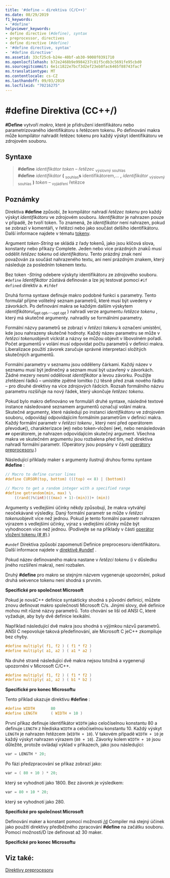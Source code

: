 ```yaml
---
title: '#define – direktiva (C/C++)'
ms.date: 08/29/2019
f1_keywords:
- '#define'
helpviewer_keywords:
- define directive (#define), syntax
- preprocessor, directives
- define directive (#define)
- '#define directive, syntax'
- '#define directive'
ms.assetid: 33cf25c6-b24e-40bf-ab30-9008f0391710
ms.openlocfilehash: b72e2468b9e9984237c81f5cdb3c5691fe95cbd0
ms.sourcegitcommit: 6e1c1822e7bcf3d2ef23eb8fac6465f88743facf
ms.translationtype: MT
ms.contentlocale: cs-CZ
ms.lasthandoff: 09/03/2019
ms.locfileid: "70216275"
---
```

# <a name="define-directive-cc"></a>#define Direktiva (CC++/)

**#Define** vytvoří *makro*, které je přidružení identifikátoru nebo parametrizovaného identifikátoru s řetězcem tokenu. Po definování makra může kompilátor nahradit řetězec tokenu pro každý výskyt identifikátoru ve zdrojovém souboru.

## <a name="syntax"></a>Syntaxe

> **#define** *identifikátor* *token – řetězec* <sub>výslovný souhlas</sub>\
> **#define** *identifikátor* **(** <sub>souhlas</sub>**s** identifikátorem,... **,** *identifikátor* <sub>výslovný souhlas</sub> **)** *token –* <sub>vyjádření</sub> řetězce

## <a name="remarks"></a>Poznámky

Direktiva **#define** způsobí, že kompilátor nahradí *řetězec tokenu* pro každý výskyt *identifikátoru* ve zdrojovém souboru. *Identifikátor* je nahrazen pouze v případě, že tvoří token. To znamená, že *identifikátor* není nahrazen, pokud se zobrazí v komentáři, v řetězci nebo jako součást delšího identifikátoru. Další informace najdete v tématu [tokeny](../cpp/tokens-cpp.md).

Argument *token-String* se skládá z řady tokenů, jako jsou klíčová slova, konstanty nebo příkazy Complete. Jeden nebo více prázdných znaků musí oddělit *řetězec tokenu* od *identifikátoru*. Tento prázdný znak není považován za součást nahrazeného textu, ani není prázdným znakem, který následuje za posledním tokenem textu.

Bez token *-String* odebere výskyty identifikátoru ze zdrojového souboru. `#define` *Identifikátor* zůstává definován a lze jej testovat pomocí `#if defined` direktiv a. `#ifdef`

Druhá forma syntaxe definuje makro podobné funkci s parametry. Tento formulář přijme volitelný seznam parametrů, které musí být uvedeny v závorkách. Po definování makra se každým dalším výskytem *identifikátoru*(<sub>opt opt</sub>,...,<sub>opt opt</sub> ) nahradí verze argumentu *řetězce tokenu* , který má skutečné argumenty. nahradily se formálními parametry.

Formální názvy parametrů se zobrazí v *řetězci tokenu* k označení umístění, kde jsou nahrazeny skutečné hodnoty. Každý název parametru se může v *řetězci tokenu*objevit víckrát a názvy se můžou objevit v libovolném pořadí. Počet argumentů v volání musí odpovídat počtu parametrů v definici makra. Liberalizace použití závorek zaručuje správné interpretaci složitých skutečných argumentů.

Formální parametry v seznamu jsou odděleny čárkami. Každý název v seznamu musí být jedinečný a seznam musí být uzavřený v závorkách. Žádné mezery nesmí oddělovat *identifikátor* a levou závorku. Použijte zřetězení řádků – umístěte zpětné lomítko (`\`) těsně před znak nového řádku – pro dlouhé direktivy na více zdrojových řádcích. Rozsah formálního názvu parametru rozšiřuje na nový řádek, který ukončuje *řetězec tokenu*.

Pokud bylo makro definováno ve formuláři druhé syntaxe, následné textové instance následované seznamem argumentů označují volání makra. Skutečné argumenty, které následují po instanci *identifikátoru* ve zdrojovém souboru, odpovídají odpovídajícím formálním parametrům v definici makra. Každý formální parametr v *řetězci tokenu* , který není před operátorem převodu`#`(), charakterizace (`#@`) nebo token-vložení (`##`), nebo nenásledován `##` operátorem, je nahrazen odpovídajícím skutečný argument. Všechna makra ve skutečném argumentu jsou rozbalena před tím, než direktiva nahradí formální parametr. (Operátory jsou popsány v části [operátory preprocesoru](../preprocessor/preprocessor-operators.md).)

Následující příklady maker s argumenty ilustrují druhou formu syntaxe **#define** :

```C
// Macro to define cursor lines
#define CURSOR(top, bottom) (((top) << 8) | (bottom))

// Macro to get a random integer with a specified range
#define getrandom(min, max) \
    ((rand()%(int)(((max) + 1)-(min)))+ (min))
```

Argumenty s vedlejšími účinky někdy způsobují, že makra vytvářejí neočekávané výsledky. Daný formální parametr se může v *řetězci tokenu*objevit více než jednou. Pokud je tento formální parametr nahrazen výrazem s vedlejšími účinky, výraz s vedlejšími účinky může být vyhodnocen více než jednou. (Podívejte se na příklady v části [operátor vložení tokenu (# #)](../preprocessor/token-pasting-operator-hash-hash.md).)

`#undef` Direktiva způsobí zapomenutí Definice preprocesoru identifikátoru. Další informace najdete v [direktivě #undef](../preprocessor/hash-undef-directive-c-cpp.md) .

Pokud název definovaného makra nastane v *řetězci tokenu* (i v důsledku jiného rozšíření makra), není rozbalen.

Druhý **#define** pro makro se stejným názvem vygeneruje upozornění, pokud druhá sekvence tokenu není shodná s prvním.

**Specifické pro společnost Microsoft**

Pokud je nováC++ definice syntakticky shodná s původní definicí, můžete znovu definovat makro společnosti Microsoft C/s. Jinými slovy, dvě definice mohou mít různé názvy parametrů. Toto chování se liší od ANSI C, které vyžaduje, aby byly dvě definice lexikální.

Například následující dvě makra jsou shodná s výjimkou názvů parametrů. ANSI C nepovoluje taková předefinování, ale Microsoft C jeC++ zkompiluje bez chyby.

```C
#define multiply( f1, f2 ) ( f1 * f2 )
#define multiply( a1, a2 ) ( a1 * a2 )
```

Na druhé straně následující dvě makra nejsou totožná a vygenerují upozornění v Microsoft C/C++.

```C
#define multiply( f1, f2 ) ( f1 * f2 )
#define multiply( a1, a2 ) ( b1 * b2 )
```

**Specifické pro konec Microsoftu**

Tento příklad ukazuje direktivu **#define** :

```C
#define WIDTH       80
#define LENGTH      ( WIDTH + 10 )
```

První příkaz definuje identifikátor `WIDTH` jako celočíselnou konstantu 80 a definuje `LENGTH` z hlediska `WIDTH` a celočíselnou konstantu 10. Každý výskyt `LENGTH` je nahrazen řetězcem (`WIDTH + 10`). V takovém případě `WIDTH + 10` je každý výskyt nahrazen výrazem (`80 + 10`). Závorky kolem `WIDTH + 10` jsou důležité, protože ovládají výklad v příkazech, jako jsou následující:

```C
var = LENGTH * 20;
```

Po fázi předzpracování se příkaz zobrazí jako:

```C
var = ( 80 + 10 ) * 20;
```

který se vyhodnotí jako 1800. Bez závorek je výsledkem:

```C
var = 80 + 10 * 20;
```

který se vyhodnotí jako 280.

**Specifické pro společnost Microsoft**

Definování maker a konstant pomocí možnosti [/d](../build/reference/d-preprocessor-definitions.md) Compiler má stejný účinek jako použití direktivy předběžného zpracování **#define** na začátku souboru. Pomocí možnosti/D lze definovat až 30 maker.

**Specifické pro konec Microsoftu**

## <a name="see-also"></a>Viz také:

[Direktivy preprocesoru](../preprocessor/preprocessor-directives.md)
